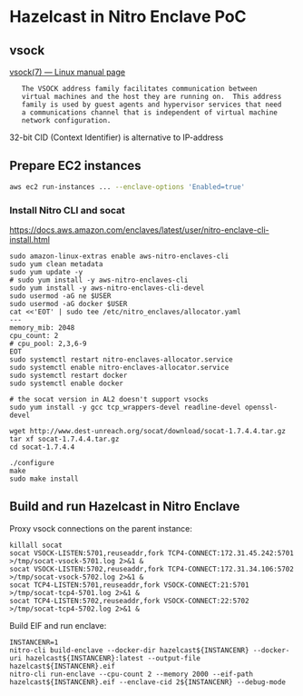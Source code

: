 # Hazelcast in Nitro Enclave PoC

## vsock

[vsock(7) — Linux manual page](https://man7.org/linux/man-pages/man7/vsock.7.html)

       The VSOCK address family facilitates communication between
       virtual machines and the host they are running on.  This address
       family is used by guest agents and hypervisor services that need
       a communications channel that is independent of virtual machine
       network configuration.

32-bit CID (Context Identifier) is alternative to IP-address

## Prepare EC2 instances

```bash
aws ec2 run-instances ... --enclave-options 'Enabled=true'
```

### Install Nitro CLI and socat

https://docs.aws.amazon.com/enclaves/latest/user/nitro-enclave-cli-install.html

```
sudo amazon-linux-extras enable aws-nitro-enclaves-cli
sudo yum clean metadata
sudo yum update -y
# sudo yum install -y aws-nitro-enclaves-cli
sudo yum install -y aws-nitro-enclaves-cli-devel
sudo usermod -aG ne $USER
sudo usermod -aG docker $USER
cat <<'EOT' | sudo tee /etc/nitro_enclaves/allocator.yaml
---
memory_mib: 2048
cpu_count: 2
# cpu_pool: 2,3,6-9
EOT
sudo systemctl restart nitro-enclaves-allocator.service
sudo systemctl enable nitro-enclaves-allocator.service
sudo systemctl restart docker
sudo systemctl enable docker

# the socat version in AL2 doesn't support vsocks
sudo yum install -y gcc tcp_wrappers-devel readline-devel openssl-devel

wget http://www.dest-unreach.org/socat/download/socat-1.7.4.4.tar.gz
tar xf socat-1.7.4.4.tar.gz
cd socat-1.7.4.4

./configure
make
sudo make install
```

## Build and run Hazelcast in Nitro Enclave

Proxy vsock connections on the parent instance:

```
killall socat
socat VSOCK-LISTEN:5701,reuseaddr,fork TCP4-CONNECT:172.31.45.242:5701 >/tmp/socat-vsock-5701.log 2>&1 &
socat VSOCK-LISTEN:5702,reuseaddr,fork TCP4-CONNECT:172.31.34.106:5702 >/tmp/socat-vsock-5702.log 2>&1 &
socat TCP4-LISTEN:5701,reuseaddr,fork VSOCK-CONNECT:21:5701 >/tmp/socat-tcp4-5701.log 2>&1 &
socat TCP4-LISTEN:5702,reuseaddr,fork VSOCK-CONNECT:22:5702 >/tmp/socat-tcp4-5702.log 2>&1 &
```

Build EIF and run enclave:

```
INSTANCENR=1
nitro-cli build-enclave --docker-dir hazelcast${INSTANCENR} --docker-uri hazelcast${INSTANCENR}:latest --output-file hazelcast${INSTANCENR}.eif
nitro-cli run-enclave --cpu-count 2 --memory 2000 --eif-path hazelcast${INSTANCENR}.eif --enclave-cid 2${INSTANCENR} --debug-mode
```
